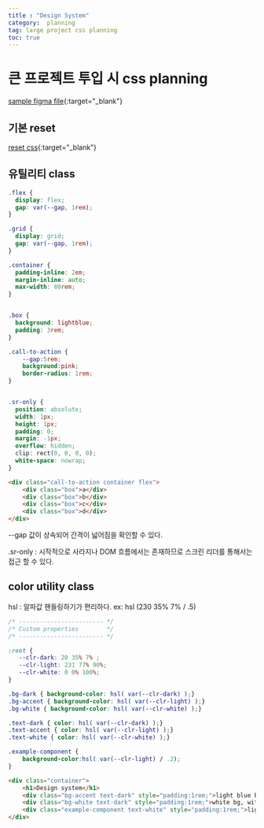 ```yaml
---
title : "Design System"
category:  planning
tag: large project css planning
toc: true
---
```

# 큰 프로젝트 투입 시 css planning #

[sample figma file](https://www.frontendmentor.io/challenges/space-tourism-multipage-website-gRWj1URZ3){:target="_blank"}


## 기본 reset ##
[reset css](https://piccalil.li/blog/a-modern-css-reset){:target="_blank"}

## 유틸리티 class ## 

```css
.flex {
  display: flex;
  gap: var(--gap, 1rem);
}

.grid {
  display: grid;
  gap: var(--gap, 1rem);
}

.container {
  padding-inline: 2em;
  margin-inline: auto;
  max-width: 80rem;
}


.box {
  background: lightblue;
  padding: 3rem;
}

.call-to-action {
    --gap:5rem;
    background:pink;
    border-radius: 1rem;
}


.sr-only {
  position: absolute;
  width: 1px;
  height: 1px;
  padding: 0;
  margin: -1px;
  overflow: hidden;
  clip: rect(0, 0, 0, 0);
  white-space: nowrap;
}

```

```html
<div class="call-to-action container flex">
    <div class="box">a</div>
    <div class="box">b</div>
    <div class="box">c</div>
    <div class="box">d</div>
</div>
```

--gap 값이 상속되어 간격이 넓어짐을 확인할 수 있다.

.sr-only :  시작적으로 사라지나 DOM 흐름에서는 존재하므로 스크린 리더를 통해서는 접근 할 수 있다. 


## color utility class ##  

hsl : 알파값 핸들링하기가 편리하다.  ex: hsl (230 35% 7% / .5)

```css
/* ------------------------ */
/* Custom properties        */
/* ------------------------ */

:root {
   --clr-dark: 20 35% 7% ;
   --clr-light: 231 77% 90%;
   --clr-white: 0 0% 100%; 
}

.bg-dark { background-color: hsl( var(--clr-dark) );}
.bg-accent { background-color: hsl( var(--clr-light) );}
.bg-white { background-color: hsl( var(--clr-white) );}

.text-dark { color: hsl( var(--clr-dark) );}
.text-accent { color: hsl( var(--clr-light) );}
.text-white { color: hsl( var(--clr-white) );}

.example-component {
    background-color:hsl( var(--clr-light) / .2);    
}
```

```html
<div class="container">
    <h1>Design system</h1>
    <div class="bg-accent text-dark" style="padding:1rem;">light blue bg, with dark text</div>
    <div class="bg-white text-dark" style="padding:1rem;">white bg, with dark text</div>
    <div class="example-component text-white" style="padding:1rem;">light blue bg, with a 20% alpha and white text</div>
</div>
```
